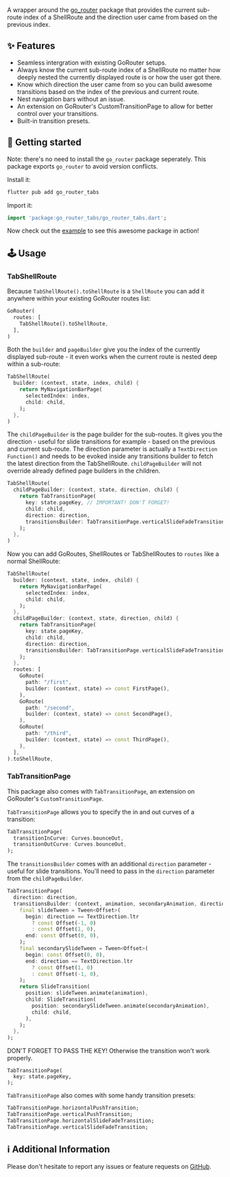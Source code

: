A wrapper around the [go_router](https://pub.dev/packages/go_router) package that provides the current sub-route index of a ShellRoute and the direction user came from based on the previous index.

## :sparkles: Features
* Seamless intergration with existing GoRouter setups.
* Always know the current sub-route index of a ShellRoute no matter how deeply nested the currently displayed route is or how the user got there.
* Know which direction the user came from so you can build awesome transitions based on the index of the previous and current route.
* Nest navigation bars without an issue.
* An extension on GoRouter's CustomTransitionPage to allow for better control over your transitions.
* Built-in transition presets.

## :rocket: Getting started
Note: there's no need to install the `go_router` package seperately. This package exports `go_router` to avoid version conflicts. 

Install it:
``` dart
flutter pub add go_router_tabs
```

Import it:
``` dart
import 'package:go_router_tabs/go_router_tabs.dart';
```

Now check out the [example](https://github.com/JakesMD/flutter_go_router_tabs/tree/main/example) to see this awesome package in action!


## :joystick: Usage
### TabShellRoute
Because `TabShellRoute().toShellRoute` is a `ShellRoute` you can add it anywhere within your existing GoRouter routes list:
``` dart
GoRouter(
  routes: [
    TabShellRoute().toShellRoute,
  ],
)
```

Both the `builder` and `pageBuilder` give you the index of the currently displayed sub-route - it even works when the current route is nested deep within a sub-route:
``` dart
TabShellRoute(
  builder: (context, state, index, child) {
    return MyNavigationBarPage(
      selectedIndex: index,
      child: child,
    );
  },
)
```

The `childPageBuilder` is the page builder for the sub-routes. It gives you the direction - useful for slide transitions for example - based on the previous and current sub-route. The direction parameter is actually a `TextDirection Function()` and needs to be evoked inside any transitions builder to fetch the latest direction from the TabShellRoute. `childPageBuilder` will not override already defined page builders in the children.
``` dart
TabShellRoute(
  childPageBuilder: (context, state, direction, child) {
    return TabTransitionPage(
      key: state.pageKey, // IMPORTANT! DON'T FORGET!
      child: child,
      direction: direction,
      transitionsBuilder: TabTransitionPage.verticalSlideFadeTransition,
    );
  },
)
```

Now you can add GoRoutes, ShellRoutes or TabShellRoutes to `routes` like a normal ShellRoute:
```dart
TabShellRoute(
  builder: (context, state, index, child) {
    return MyNavigationBarPage(
      selectedIndex: index,
      child: child,
    );
  },
  childPageBuilder: (context, state, direction, child) {
    return TabTransitionPage(
      key: state.pageKey,
      child: child,
      direction: direction,
      transitionsBuilder: TabTransitionPage.verticalSlideFadeTransition,
    );
  },
  routes: [
    GoRoute(
      path: "/first",
      builder: (context, state) => const FirstPage(),
    ),
    GoRoute(
      path: "/second",
      builder: (context, state) => const SecondPage(),
    ),
    GoRoute(
      path: "/third",
      builder: (context, state) => const ThirdPage(),
    ),
  ],
).toShellRoute,
```

### TabTransitionPage
This package also comes with `TabTransitionPage`, an extension on GoRouter's `CustomTransitionPage`.

`TabTransitionPage` allows you to specify the in and out curves of a transition:
``` dart
TabTransitionPage(
  transitionInCurve: Curves.bounceOut,
  transitionOutCurve: Curves.bounceOut,
);
```

The `transitionsBuilder` comes with an additional `direction` parameter - useful for slide transitions. You'll need to pass in the `direction` parameter from the `childPageBuilder`.
``` dart
TabTransitionPage(
  direction: direction,
  transitionsBuilder: (context, animation, secondaryAnimation, direction, child) {
    final slideTween = Tween<Offset>(
      begin: direction == TextDirection.ltr
        ? const Offset(-1, 0)
        : const Offset(1, 0),
      end: const Offset(0, 0),
    );
    final secondarySlideTween = Tween<Offset>(
      begin: const Offset(0, 0),
      end: direction == TextDirection.ltr
        ? const Offset(1, 0)
        : const Offset(-1, 0),
    );
    return SlideTransition(
      position: slideTween.animate(animation),
      child: SlideTransition(
        position: secondarySlideTween.animate(secondaryAnimation),
        child: child,
      ),
    );
  },
);
```

DON'T FORGET TO PASS THE KEY! Otherwise the transition won't work properly.
```
TabTransitionPage(
  key: state.pageKey,
);
```

`TabTransitionPage` also comes with some handy transition presets:
``` dart
TabTransitionPage.horizontalPushTransition;
TabTransitionPage.verticalPushTransition;
TabTransitionPage.horizontalSlideFadeTransition;
TabTransitionPage.verticalSlideFadeTransition;
```

## :information_source: Additional Information
Please don't hesitate to report any issues or feature requests on [GitHub](https://github.com/JakesMD/flutter_go_router_tabs).